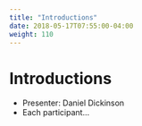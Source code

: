 ```yaml
---
title: "Introductions"
date: 2018-05-17T07:55:00-04:00
weight: 110
---
```

# Introductions

* Presenter: Daniel Dickinson
* Each participant...
